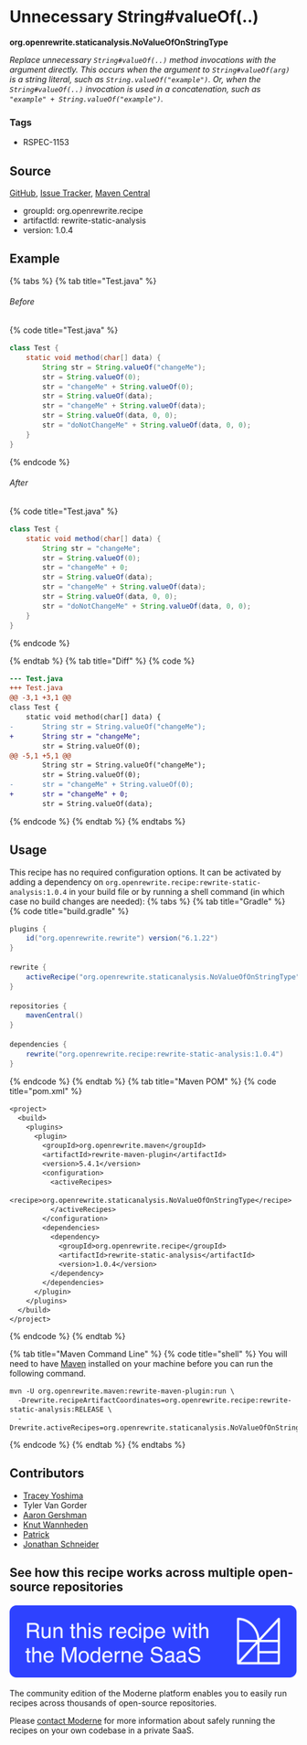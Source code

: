 # Unnecessary String#valueOf(..)

**org.openrewrite.staticanalysis.NoValueOfOnStringType**

_Replace unnecessary `String#valueOf(..)` method invocations with the argument directly. This occurs when the argument to `String#valueOf(arg)` is a string literal, such as `String.valueOf("example")`. Or, when the `String#valueOf(..)` invocation is used in a concatenation, such as `"example" + String.valueOf("example")`._

### Tags

* RSPEC-1153

## Source

[GitHub](https://github.com/openrewrite/rewrite-static-analysis/blob/main/src/main/java/org/openrewrite/staticanalysis/NoValueOfOnStringType.java), [Issue Tracker](https://github.com/openrewrite/rewrite-static-analysis/issues), [Maven Central](https://central.sonatype.com/artifact/org.openrewrite.recipe/rewrite-static-analysis/1.0.4/jar)

* groupId: org.openrewrite.recipe
* artifactId: rewrite-static-analysis
* version: 1.0.4

## Example


{% tabs %}
{% tab title="Test.java" %}

###### Before
{% code title="Test.java" %}
```java
class Test {
    static void method(char[] data) {
        String str = String.valueOf("changeMe");
        str = String.valueOf(0);
        str = "changeMe" + String.valueOf(0);
        str = String.valueOf(data);
        str = "changeMe" + String.valueOf(data);
        str = String.valueOf(data, 0, 0);
        str = "doNotChangeMe" + String.valueOf(data, 0, 0);
    }
}
```
{% endcode %}

###### After
{% code title="Test.java" %}
```java
class Test {
    static void method(char[] data) {
        String str = "changeMe";
        str = String.valueOf(0);
        str = "changeMe" + 0;
        str = String.valueOf(data);
        str = "changeMe" + String.valueOf(data);
        str = String.valueOf(data, 0, 0);
        str = "doNotChangeMe" + String.valueOf(data, 0, 0);
    }
}
```
{% endcode %}

{% endtab %}
{% tab title="Diff" %}
{% code %}
```diff
--- Test.java
+++ Test.java
@@ -3,1 +3,1 @@
class Test {
    static void method(char[] data) {
-       String str = String.valueOf("changeMe");
+       String str = "changeMe";
        str = String.valueOf(0);
@@ -5,1 +5,1 @@
        String str = String.valueOf("changeMe");
        str = String.valueOf(0);
-       str = "changeMe" + String.valueOf(0);
+       str = "changeMe" + 0;
        str = String.valueOf(data);
```
{% endcode %}
{% endtab %}
{% endtabs %}


## Usage

This recipe has no required configuration options. It can be activated by adding a dependency on `org.openrewrite.recipe:rewrite-static-analysis:1.0.4` in your build file or by running a shell command (in which case no build changes are needed): 
{% tabs %}
{% tab title="Gradle" %}
{% code title="build.gradle" %}
```groovy
plugins {
    id("org.openrewrite.rewrite") version("6.1.22")
}

rewrite {
    activeRecipe("org.openrewrite.staticanalysis.NoValueOfOnStringType")
}

repositories {
    mavenCentral()
}

dependencies {
    rewrite("org.openrewrite.recipe:rewrite-static-analysis:1.0.4")
}
```
{% endcode %}
{% endtab %}
{% tab title="Maven POM" %}
{% code title="pom.xml" %}
```markup
<project>
  <build>
    <plugins>
      <plugin>
        <groupId>org.openrewrite.maven</groupId>
        <artifactId>rewrite-maven-plugin</artifactId>
        <version>5.4.1</version>
        <configuration>
          <activeRecipes>
            <recipe>org.openrewrite.staticanalysis.NoValueOfOnStringType</recipe>
          </activeRecipes>
        </configuration>
        <dependencies>
          <dependency>
            <groupId>org.openrewrite.recipe</groupId>
            <artifactId>rewrite-static-analysis</artifactId>
            <version>1.0.4</version>
          </dependency>
        </dependencies>
      </plugin>
    </plugins>
  </build>
</project>
```
{% endcode %}
{% endtab %}

{% tab title="Maven Command Line" %}
{% code title="shell" %}
You will need to have [Maven](https://maven.apache.org/download.cgi) installed on your machine before you can run the following command.

```shell
mvn -U org.openrewrite.maven:rewrite-maven-plugin:run \
  -Drewrite.recipeArtifactCoordinates=org.openrewrite.recipe:rewrite-static-analysis:RELEASE \
  -Drewrite.activeRecipes=org.openrewrite.staticanalysis.NoValueOfOnStringType
```
{% endcode %}
{% endtab %}
{% endtabs %}

## Contributors
* [Tracey Yoshima](mailto:tracey.yoshima@gmail.com)
* Tyler Van Gorder
* [Aaron Gershman](mailto:aegershman@gmail.com)
* [Knut Wannheden](mailto:knut@moderne.io)
* [Patrick](mailto:patway99@gmail.com)
* [Jonathan Schneider](mailto:jkschneider@gmail.com)


## See how this recipe works across multiple open-source repositories

[![Moderne Link Image](/.gitbook/assets/ModerneRecipeButton.png)](https://app.moderne.io/recipes/org.openrewrite.staticanalysis.NoValueOfOnStringType)

The community edition of the Moderne platform enables you to easily run recipes across thousands of open-source repositories.

Please [contact Moderne](https://moderne.io/product) for more information about safely running the recipes on your own codebase in a private SaaS.
